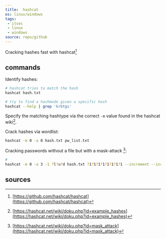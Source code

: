 ```yaml
---
title:  hashcat
os: linux/windows
tags:
 - itsec
 - linux
 - windows
source: repo/github
---
```


Cracking hashes fast with hashcat[^1]

## commands

Identify hashes:

```bash
# hashcat tries to match the hash
hashcat hash.txt

# try to find a hashmode given a specific hash
hashcat --help | grep 'krbtgs'
```

Specify the matching hashtype via the correct `-m` value found in the hashcat wiki[^2]. 

Crack hashes via wordlist:

```bash
hashcat -m 0 -a 0 hash.txt pw_list.txt
```

Cracking passwords without a file but with a mask-attack [^3]:

```bash
# 
hashcat -m 0 -a 3 -1 ?l?u?d hash.txt ?1?1?1?1?1?1?1?1 --increment --increment-min 4
```

## sources

[^1]: [https://github.com/hashcat/hashcat](https://github.com/hashcat/hashcat)
[^2]: [https://hashcat.net/wiki/doku.php?id=example_hashes](https://hashcat.net/wiki/doku.php?id=example_hashes)
[^3]: [https://hashcat.net/wiki/doku.php?id=mask_attack](https://hashcat.net/wiki/doku.php?id=mask_attack)
